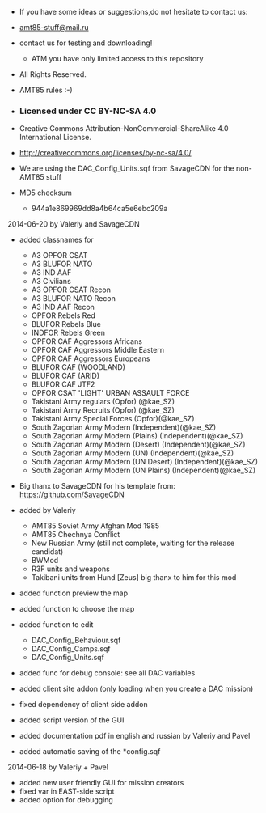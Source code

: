 - If you have some ideas or suggestions,do not hesitate to contact us:

- amt85-stuff@mail.ru

- contact us for testing and downloading!
  * ATM you have only limited access to this repository


- All Rights Reserved.

- AMT85 rules :-)

- <h3>Licensed under CC BY-NC-SA 4.0</h3>
- Creative Commons Attribution-NonCommercial-ShareAlike 4.0 International License.
- <http://creativecommons.org/licenses/by-nc-sa/4.0/>

- We are using the DAC_Config_Units.sqf from SavageCDN for the non-AMT85 stuff

- MD5 checksum
  * 944a1e869969dd8a4b64ca5e6ebc209a

2014-06-20 by Valeriy and SavageCDN

- added classnames for
  * A3 OPFOR CSAT
  * A3 BLUFOR NATO
  * A3 IND AAF
  * A3 Civilians
  * A3 OPFOR CSAT Recon
  * A3 BLUFOR NATO Recon
  * A3 IND AAF Recon
  * OPFOR	Rebels Red
  * BLUFOR	Rebels Blue
  * INDFOR	Rebels Green
  * OPFOR	CAF Aggressors Africans
  * OPFOR	CAF Aggressors Middle Eastern
  * OPFOR	CAF Aggressors Europeans
  * BLUFOR	CAF (WOODLAND)
  * BLUFOR	CAF (ARID)
  * BLUFOR	CAF JTF2
  * OPFOR 	CSAT	'LIGHT' URBAN ASSAULT FORCE
  * Takistani Army regulars (Opfor) (@kae_SZ)
  * Takistani Army Recruits (Opfor) (@kae_SZ)
  * Takistani Army Special Forces (Opfor)(@kae_SZ)
  * South Zagorian Army Modern (Independent)(@kae_SZ)
  * South Zagorian Army Modern (Plains) (Independent)(@kae_SZ)
  * South Zagorian Army Modern (Desert) (Independent)(@kae_SZ)
  * South Zagorian Army Modern (UN) (Independent)(@kae_SZ)
  * South Zagorian Army Modern (UN Desert) (Independent)(@kae_SZ)
  * South Zagorian Army Modern (UN Plains) (Independent)(@kae_SZ)
  
- Big thanx to SavageCDN for his template from:
  https://github.com/SavageCDN
  
- added by Valeriy
  * AMT85 Soviet Army Afghan Mod 1985
  * AMT85 Chechnya Conflict
  * New Russian Army (still not complete, waiting for the release candidat)
  * BWMod
  *	R3F units and weapons
  * Takibani units from Hund [Zeus] big thanx to him for this mod
  
- added function preview the map
- added function to choose the map
- added function to edit
	* DAC_Config_Behaviour.sqf
	* DAC_Config_Camps.sqf
	* DAC_Config_Units.sqf
	
- added func for debug console: see all DAC variables
- added client site addon (only loading when you create a DAC mission)
- fixed dependency of client side addon
- added script version of the GUI
- added documentation pdf in english and russian by Valeriy and Pavel
- added automatic saving of the *config.sqf
	
	
	
2014-06-18 by Valeriy + Pavel

- added new user friendly GUI for mission creators
- fixed var in EAST-side script
- added option for debugging
